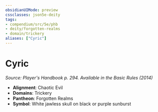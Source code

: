 ```yaml
---
obsidianUIMode: preview
cssclasses: json5e-deity
tags:
- compendium/src/5e/phb
- deity/forgotten-realms
- domain/trickery
aliases: ["Cyric"]
---
```

# Cyric
*Source: Player's Handbook p. 294. Available in the Basic Rules (2014)* 

- **Alignment**: Chaotic Evil
- **Domains**: Trickery
- **Pantheon**: Forgotten Realms
- **Symbol**: White jawless skull on black or purple sunburst